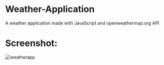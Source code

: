 # Weather-Application
A weather application made with JavaScript and openweathermap.org API

# Screenshot:
![weatherapp](https://user-images.githubusercontent.com/61515279/129944084-7ae823e1-9849-43b7-ab3f-5440be8de53a.PNG)


